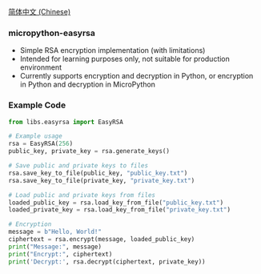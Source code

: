 [简体中文 (Chinese)](./README.ZH-CN.md)
### micropython-easyrsa
- Simple RSA encryption implementation (with limitations)
- Intended for learning purposes only, not suitable for production environment
- Currently supports encryption and decryption in Python, or encryption in Python and decryption in MicroPython

### Example Code
```python
from libs.easyrsa import EasyRSA

# Example usage
rsa = EasyRSA(256)
public_key, private_key = rsa.generate_keys()

# Save public and private keys to files
rsa.save_key_to_file(public_key, "public_key.txt")
rsa.save_key_to_file(private_key, "private_key.txt")

# Load public and private keys from files
loaded_public_key = rsa.load_key_from_file("public_key.txt")
loaded_private_key = rsa.load_key_from_file("private_key.txt")

# Encryption
message = b"Hello, World!"
ciphertext = rsa.encrypt(message, loaded_public_key)
print("Message:", message)
print("Encrypt:", ciphertext)
print('Decrypt:', rsa.decrypt(ciphertext, private_key))
```